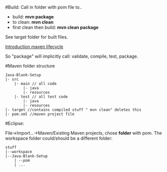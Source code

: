 #Build:
Call in folder with pom file to..

* build: **mvn package** 
* to clean: **mvn clean**
* first clean then build: **mvn clean package**

See target folder for built files.

[Introduction maven lifecycle](https://maven.apache.org/guides/introduction/introduction-to-the-lifecycle.html)

So "package" will implicitly call: validate, compile, test, package.

#Maven folder structure

    Java-Blank-Setup
    |- src
    	|- main // all code
    		|- java
    		|- resources
    	|- test // all test code
    	    |- java
    		|- resources
    |- target //contains compiled stuff " mvn clean" deletes this
    |- pom.xml //maven project file


#Eclipse:

File->Import...->Maven/Existing Maven projects, chose **folder** with pom. The workspace folder could/should be a different folder:


    stuff  
    |--workspace  
    |--Java-Blank-Setup  
        | --pom  
	    | ...  
